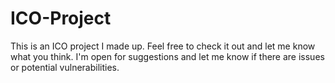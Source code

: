 # ICO-Project

This is an ICO project I made up. Feel free to check it out and let me know what you think. I'm open for suggestions and let me know if there are 
issues or potential vulnerabilities.
